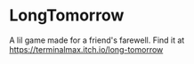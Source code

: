 # LongTomorrow
 A lil game made for a friend's farewell. 
 Find it at https://terminalmax.itch.io/long-tomorrow
